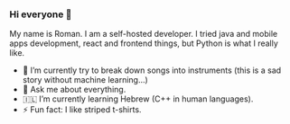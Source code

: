 ### Hi everyone 👋

My name is Roman. I am a self-hosted developer. I tried java and mobile apps development, react and frontend things, but Python is what I really like.

- :musical_note: I’m currently try to break down songs into instruments (this is a sad story without machine learning...)
- 💬 Ask me about everything.
- :israel: I’m currently learning Hebrew (C++ in human languages).
- ⚡ Fun fact: I like striped t-shirts.
